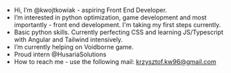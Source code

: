- Hi, I’m @kwojtkowiak - aspiring Front End Developer.
- I’m interested in python optimization, game development and most importantly - front end development. I'm taking my first steps currently.
- Basic python skills. Currently perfecting CSS and learning JS/Typescript with Angular and Tailwind intensively.
- I’m currently helping on Voidborne game.
- Proud intern @HusariaSolutions
- How to reach me - use the following mail: krzysztof.kw96@gmail.com

<!---
kwojtkowiak/kwojtkowiak is a ✨ special ✨ repository because its `README.md` (this file) appears on your GitHub profile.
You can click the Preview link to take a look at your changes.
--->
